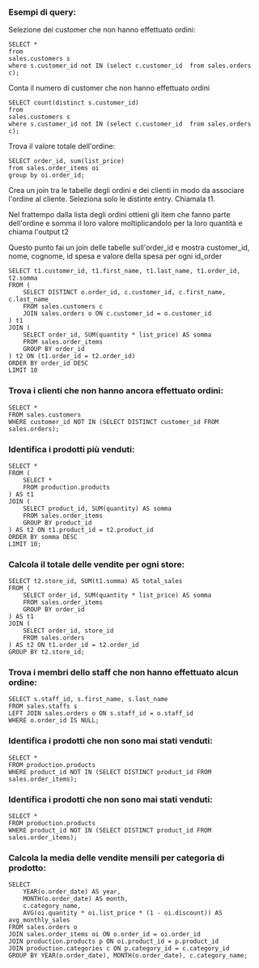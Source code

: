 ### Esempi di query:

Selezione dei customer che non hanno effettuato ordini:

    SELECT *
    from 
    sales.customers s
    where s.customer_id not IN (select c.customer_id  from sales.orders c);

Conta il numero di customer che non hanno effettuato ordini

    SELECT count(distinct s.customer_id)
    from 
    sales.customers s
    where s.customer_id not IN (select c.customer_id  from sales.orders c);

Trova il valore totale dell'ordine:

    SELECT order_id, sum(list_price)
    from sales.order_items oi 
    group by oi.order_id;

Crea un join tra le tabelle degli ordini e dei clienti in modo da associare l'ordine al cliente.
Seleziona solo le distinte entry.
Chiamala t1.

Nel frattempo dalla lista degli ordini ottieni gli item che fanno parte dell'ordine e somma il loro valore moltiplicandolo per la loro quantità e chiama l'output t2

Questo punto fai un join delle tabelle sull'order_id e mostra customer_id, nome, cognome, id spesa e valore della spesa per ogni id_order

    SELECT t1.customer_id, t1.first_name, t1.last_name, t1.order_id, t2.somma
    FROM (
        SELECT DISTINCT o.order_id, c.customer_id, c.first_name, c.last_name
        FROM sales.customers c
        JOIN sales.orders o ON c.customer_id = o.customer_id
    ) t1
    JOIN (
        SELECT order_id, SUM(quantity * list_price) AS somma
        FROM sales.order_items
        GROUP BY order_id
    ) t2 ON (t1.order_id = t2.order_id)
    ORDER BY order_id DESC 
    LIMIT 10

### Trova i clienti che non hanno ancora effettuato ordini:

    SELECT *
    FROM sales.customers
    WHERE customer_id NOT IN (SELECT DISTINCT customer_id FROM sales.orders);

### Identifica i prodotti più venduti:

    SELECT *
    FROM (
        SELECT *
        FROM production.products
    ) AS t1
    JOIN (
        SELECT product_id, SUM(quantity) AS somma
        FROM sales.order_items
        GROUP BY product_id
    ) AS t2 ON t1.product_id = t2.product_id
    ORDER BY somma DESC
    LIMIT 10;

### Calcola il totale delle vendite per ogni store:

    SELECT t2.store_id, SUM(t1.somma) AS total_sales
    FROM (
        SELECT order_id, SUM(quantity * list_price) AS somma
        FROM sales.order_items
        GROUP BY order_id
    ) AS t1
    JOIN (
        SELECT order_id, store_id
        FROM sales.orders
    ) AS t2 ON t1.order_id = t2.order_id
    GROUP BY t2.store_id;

### Trova i membri dello staff che non hanno effettuato alcun ordine:

    SELECT s.staff_id, s.first_name, s.last_name
    FROM sales.staffs s
    LEFT JOIN sales.orders o ON s.staff_id = o.staff_id
    WHERE o.order_id IS NULL;

### Identifica i prodotti che non sono mai stati venduti:

```
SELECT *
FROM production.products
WHERE product_id NOT IN (SELECT DISTINCT product_id FROM sales.order_items);
```

### Identifica i prodotti che non sono mai stati venduti:

    SELECT *
    FROM production.products
    WHERE product_id NOT IN (SELECT DISTINCT product_id FROM sales.order_items);

### Calcola la media delle vendite mensili per categoria di prodotto:

    SELECT 
        YEAR(o.order_date) AS year,
        MONTH(o.order_date) AS month,
        c.category_name,
        AVG(oi.quantity * oi.list_price * (1 - oi.discount)) AS avg_monthly_sales
    FROM sales.orders o
    JOIN sales.order_items oi ON o.order_id = oi.order_id
    JOIN production.products p ON oi.product_id = p.product_id
    JOIN production.categories c ON p.category_id = c.category_id
    GROUP BY YEAR(o.order_date), MONTH(o.order_date), c.category_name;


